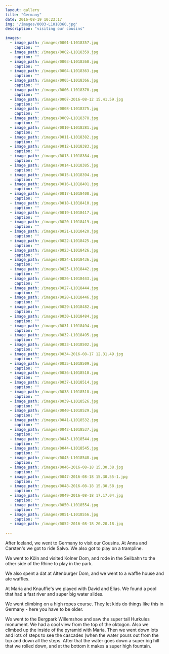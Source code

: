 ```yaml
---
layout: gallery
title: "Germany"
date: 2016-08-19 10:23:17
img: '/images/0003-L1018360.jpg'
description: "visiting our cousins"

images:
  - image_path: /images/0001-L1018357.jpg
    caption: ""
  - image_path: /images/0002-L1018359.jpg
    caption: ""
  - image_path: /images/0003-L1018360.jpg
    caption: ""
  - image_path: /images/0004-L1018363.jpg
    caption: ""
  - image_path: /images/0005-L1018366.jpg
    caption: ""
  - image_path: /images/0006-L1018370.jpg
    caption: ""
  - image_path: /images/0007-2016-08-12 15.41.59.jpg
    caption: ""
  - image_path: /images/0008-L1018375.jpg
    caption: ""
  - image_path: /images/0009-L1018378.jpg
    caption: ""
  - image_path: /images/0010-L1018381.jpg
    caption: ""
  - image_path: /images/0011-L1018382.jpg
    caption: ""
  - image_path: /images/0012-L1018383.jpg
    caption: ""
  - image_path: /images/0013-L1018384.jpg
    caption: ""
  - image_path: /images/0014-L1018385.jpg
    caption: ""
  - image_path: /images/0015-L1018394.jpg
    caption: ""
  - image_path: /images/0016-L1018401.jpg
    caption: ""
  - image_path: /images/0017-L1018408.jpg
    caption: ""
  - image_path: /images/0018-L1018410.jpg
    caption: ""
  - image_path: /images/0019-L1018417.jpg
    caption: ""
  - image_path: /images/0020-L1018419.jpg
    caption: ""
  - image_path: /images/0021-L1018420.jpg
    caption: ""
  - image_path: /images/0022-L1018425.jpg
    caption: ""
  - image_path: /images/0023-L1018426.jpg
    caption: ""
  - image_path: /images/0024-L1018436.jpg
    caption: ""
  - image_path: /images/0025-L1018442.jpg
    caption: ""
  - image_path: /images/0026-L1018443.jpg
    caption: ""
  - image_path: /images/0027-L1018444.jpg
    caption: ""
  - image_path: /images/0028-L1018446.jpg
    caption: ""
  - image_path: /images/0029-L1018482.jpg
    caption: ""
  - image_path: /images/0030-L1018484.jpg
    caption: ""
  - image_path: /images/0031-L1018494.jpg
    caption: ""
  - image_path: /images/0032-L1018495.jpg
    caption: ""
  - image_path: /images/0033-L1018502.jpg
    caption: ""
  - image_path: /images/0034-2016-08-17 12.31.49.jpg
    caption: ""
  - image_path: /images/0035-L1018509.jpg
    caption: ""
  - image_path: /images/0036-L1018510.jpg
    caption: ""
  - image_path: /images/0037-L1018514.jpg
    caption: ""
  - image_path: /images/0038-L1018518.jpg
    caption: ""
  - image_path: /images/0039-L1018526.jpg
    caption: ""
  - image_path: /images/0040-L1018529.jpg
    caption: ""
  - image_path: /images/0041-L1018532.jpg
    caption: ""
  - image_path: /images/0042-L1018537.jpg
    caption: ""
  - image_path: /images/0043-L1018544.jpg
    caption: ""
  - image_path: /images/0044-L1018545.jpg
    caption: ""
  - image_path: /images/0045-L1018548.jpg
    caption: ""
  - image_path: /images/0046-2016-08-18 15.30.38.jpg
    caption: ""
  - image_path: /images/0047-2016-08-18 15.30.55-1.jpg
    caption: ""
  - image_path: /images/0048-2016-08-18 15.30.58.jpg
    caption: ""
  - image_path: /images/0049-2016-08-18 17.17.04.jpg
    caption: ""
  - image_path: /images/0050-L1018554.jpg
    caption: ""
  - image_path: /images/0051-L1018556.jpg
    caption: ""
  - image_path: /images/0052-2016-08-18 20.20.18.jpg
  
---
```



After Iceland, we went to Germany to visit our Cousins.  At Anna and Carsten's we got to ride Salvo.  We also got to play on a trampline.

We went to Köln and visited Kolner Dom, and rode in the Seilbahn to the other side of the Rhine to play in the park.

We also spent a dat at Altenburger Dom, and we went to a waffle house and ate waffles.

At Maria and Knauffie's we played with David and Elias.  We found a pool that had a fast river and super big water slides.

We went climbing on a high ropes course.  They let kids do things like this in Germany - here you have to be older.

We went to the Bergpark Willemshoe and saw the super tall Hurkules monument.  We had a  cool view from the top of the oktogon.  Also we climbed up the inside of the pyramid with Maria.  Then we went down lots and lots of steps to see the cascades (when the water pours out from the top and down all the steps.  After that the water goes down a super big hill that we rolled down, and at the bottom it makes a super high fountain.

